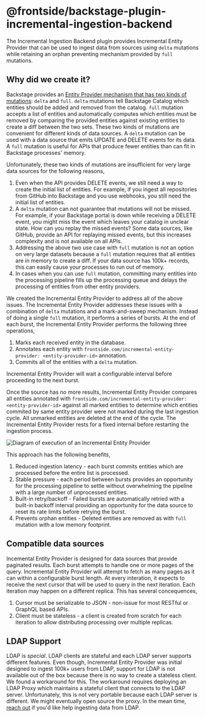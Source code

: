 # @frontside/backstage-plugin-incremental-ingestion-backend

The Incremental Ingestion Backend plugin provides Incremental Entity Provider that can be used to ingest data from sources using `delta` mutations while retaining an orphan preventing mechanism provided by `full` mutations.

## Why did we create it?

Backstage provides an [Entity Provider mechanism that has two kinds of mutations](https://backstage.io/docs/features/software-catalog/external-integrations#provider-mutations): `delta` and `full`. `delta` mutations tell Backstage Catalog which entities should be added and removed from the catalog. `full` mutation accepts a list of entities and automatically computes which entities must be removed by comparing the provided entities against existing entities to create a diff between the two sets. These two kinds of mutations are convenient for different kinds of data sources. A `delta` mutation can be used with a data source that emits UPDATE and DELETE events for its data. A `full` mutation is useful for APIs that produce fewer entities than can fit in Backstage processes' memory. 

Unfortunately, these two kinds of mutations are insufficient for very large data sources for the following reasons,

1. Even when the API provides DELETE events, we still need a way to create the initial list of entities. For example, if you ingest all repositories from GitHub into Backstage and you use webhooks, you still need the initial list of entities.
2. A `delta` mutation can not guarantee that mutations will not be missed. For example, if your Backstage portal is down while receiving a DELETE event, you might miss the event which leaves your catalog in unclear state. How can you replay the missed events? Some data sources, like GitHub, provide an API for replaying missed events, but this increases complexity and is not available on all APIs.
3. Addressing the above two use case with `full` mutation is not an option on very large datasets because a `full` mutation requires that all entities are in memory to create a diff. If your data source has 100k+ records, this can easily cause your processes to run out of memory.
4. In cases when you can use `full` mutation, committing many entities into the processing pipeline fills up the processing queue and delays the processing of entities from other entity providers.

We created the Incremental Entity Provider to address all of the above issues. The Incremental Entity Provider addresses these issues with a combination of `delta` mutations and a mark-and-sweep mechanism. Instead of doing a single `full` mutation, it performs a series of bursts. At the end of each burst, the Incremental Entity Provider performs the following three operations,

1. Marks each received entity in the database.
2. Annotates each entity with `frontside.com/incremental-entity-provider: <entity-provider-id>` annotation.
3. Commits all of the entities with a `delta` mutation.

Incremental Entity Provider will wait a configurable interval before proceeding to the next burst.

Once the source has no more results, Incremental Entity Provider compares all entities annotated with `frontside.com/incremental-entity-provider: <entity-provider-id>` against all marked entities to determine which entities commited by same entity provider were not marked during the last ingestion cycle. All unmarked entities are deleted at the end of the cycle. The Incremental Entity Provider rests for a fixed internal before restarting the ingestion process.

![Diagram of execution of an Incremental Entity Provider](https://user-images.githubusercontent.com/74687/185822734-ee6279c7-64fa-46b9-9aa8-d4092ab73858.png)

This approach has the following benefits,

1. Reduced ingestion latency - each burst commits entities which are processed before the entire list is processed.
2. Stable pressure - each period between bursts provides an opportunity for the processing pipeline to settle without overwhelming the pipeline with a large number of unprocessed entities.
3. Built-in retry/backoff - Failed bursts are automatically retried with a built-in backoff interval providing an opportunity for the data source to reset its rate limits before retrying the burst.
4. Prevents orphan entities - Deleted entities are removed as with `full` mutation with a low memory footprint.

## Compatible data sources

Incemental Entity Provider is designed for data sources that provide paginated results. Each burst attempts to handle one or more pages of the query. Incremental Entity Provider will attempt to fetch as many pages as it can within a configurable burst length. At every interation, it expects to receive the next cursor that will be used to query in the next iteration. Each iteration may happen on a different replica. This has several concequences,

1. Cursor must be serializable to JSON - non-issue for most RESTful or GraphQL based APIs.
2. Client must be stateless - a client is created from scratch for each iteration to allow distributing processing over multiple replicas.

## LDAP Support

LDAP is *special*. LDAP clients are stateful and each LDAP server supports different features. Even though, Incremental Entity Provider was initial designed to ingest 100k+ users from LDAP, support for LDAP is not available out of the box because there is no way to create a stateless client. We found a workaround for this. The workaround requires deploying an LDAP Proxy which maintains a stateful client that connects to the LDAP server. Unfortunately, this is not very portable because each LDAP server is different. We might eventually open source the proxy. In the mean time, [reach out](https://frontside.com/contact) if you'd like help ingesting data from LDAP.
